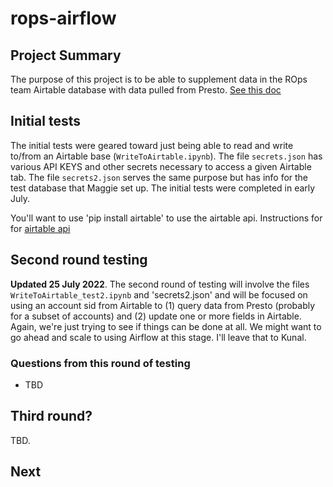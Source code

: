 # rops-airflow

## Project Summary
The purpose of this project is to be able to supplement data in the ROps team Airtable database with data pulled from Presto.  [See this doc](https://docs.google.com/document/d/15Jp_FYyiAMoQO8iGlfNYmN0ZJDALifXhpNdnGTTFJzA/edit?usp=sharing)

## Initial tests
The initial tests were geared toward just being able to read and write to/from an Airtable base (`WriteToAirtable.ipynb`).  The file `secrets.json` has various API KEYS and other secrets necessary to access a given Airtable tab.  The file `secrets2.json` serves the same purpose but has info for the test database that Maggie set up.  The initial tests were completed in early July.

You'll want to use 'pip install airtable' to use the airtable api.  Instructions for for [airtable api](https://pypi.org/project/airtable/)

## Second round testing
**Updated 25 July 2022**.  The second round of testing will involve the files `WriteToAirtable_test2.ipynb` and 'secrets2.json' and will be focused on using an account sid from Airtable to (1) query data from Presto (probably for a subset of accounts) and (2) update one or more fields in Airtable.  Again, we're just trying to see if things can be done at all.  We might want to go ahead and scale to using Airflow at this stage.  I'll leave that to Kunal.

### Questions from this round of testing

- TBD

## Third round?
TBD.

## Next

